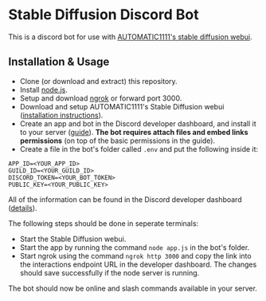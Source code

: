# Stable Diffusion Discord Bot
This is a discord bot for use with [AUTOMATIC1111's stable diffusion webui](https://github.com/AUTOMATIC1111/stable-diffusion-webui).
## Installation & Usage
- Clone (or download and extract) this repository.
- Install [node.js](https://nodejs.org).
- Setup and download [ngrok](https://ngrok.com) or forward port 3000.
- Download and setup AUTOMATIC1111's Stable Diffusion webui ([installation instructions](https://github.com/AUTOMATIC1111/stable-diffusion-webui#installation-and-running)).
- Create an app and bot in the Discord developer dashboard, and install it to your server ([guide](https://discord.com/developers/docs/getting-started#creating-an-app)). **The bot requires attach files and embed links permissions** (on top of the basic permissions in the guide).
- Create a file in the bot's folder called `.env` and put the following inside it:
```
APP_ID=<YOUR_APP_ID>
GUILD_ID=<YOUR_GUILD_ID>
DISCORD_TOKEN=<YOUR_BOT_TOKEN>
PUBLIC_KEY=<YOUR_PUBLIC_KEY>
```
All of the information can be found in the Discord developer dashboard ([details](https://discord.com/developers/docs/getting-started#adding-credentials)).

The following steps should be done in seperate terminals:
- Start the Stable Diffusion webui.
- Start the app by running the command `node app.js` in the bot's folder.
- Start ngrok using the command `ngrok http 3000` and copy the link into the interactions endpoint URL in the developer dashboard. The changes should save successfully if the node server is running.

The bot should now be online and slash commands available in your server.
